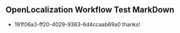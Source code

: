 ## OpenLocalization Workflow Test MarkDown
* 191f06a3-ff20-4029-9363-6d4ccaab69a0 thanks!

<!--HONumber=Jul16_HO5-->


